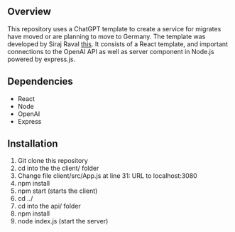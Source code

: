 ## Overview 

This repository uses a ChatGPT template to create a service for migrates have moved or are planning to move to Germany. The template was developed by Siraj Raval [this](https://youtu.be/OoMjOrLac-o). 
It consists of a React template, and important connections to the OpenAI API as well as server component in Node.js powered by express.js.

## Dependencies
- React
- Node
- OpenAI
- Express

## Installation

1. Git clone this repository
2. cd into the the client/ folder
3. Change file client/src/App.js at line 31: URL to localhost:3080
4. npm install
5. npm start (starts the client)
6. cd ../ 
7. cd into the api/ folder
8. npm install
9. node index.js (start the server)

